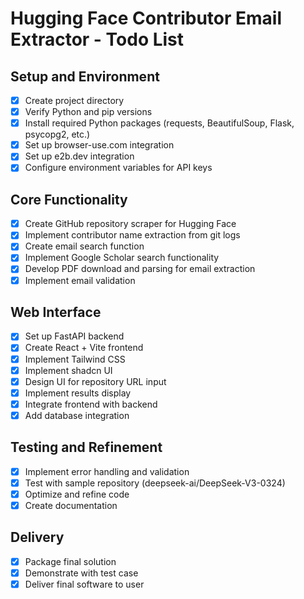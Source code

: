 # Hugging Face Contributor Email Extractor - Todo List

## Setup and Environment
- [x] Create project directory
- [x] Verify Python and pip versions
- [x] Install required Python packages (requests, BeautifulSoup, Flask, psycopg2, etc.)
- [x] Set up browser-use.com integration
- [x] Set up e2b.dev integration
- [x] Configure environment variables for API keys

## Core Functionality
- [x] Create GitHub repository scraper for Hugging Face
- [x] Implement contributor name extraction from git logs
- [x] Create email search function
- [x] Implement Google Scholar search functionality
- [x] Develop PDF download and parsing for email extraction
- [x] Implement email validation

## Web Interface
- [x] Set up FastAPI backend
- [x] Create React + Vite frontend
- [x] Implement Tailwind CSS
- [x] Implement shadcn UI
- [x] Design UI for repository URL input
- [x] Implement results display
- [x] Integrate frontend with backend
- [x] Add database integration

## Testing and Refinement
- [x] Implement error handling and validation
- [x] Test with sample repository (deepseek-ai/DeepSeek-V3-0324)
- [x] Optimize and refine code
- [x] Create documentation

## Delivery
- [x] Package final solution
- [x] Demonstrate with test case
- [x] Deliver final software to user
